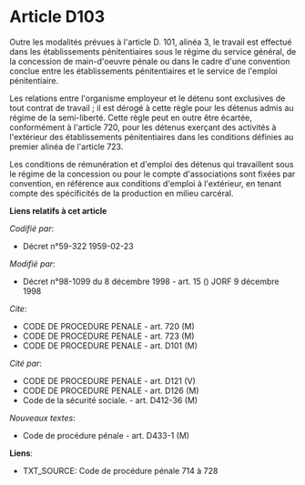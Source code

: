 # Article D103

Outre les modalités prévues à l'article D. 101, alinéa 3, le travail est effectué dans les établissements pénitentiaires sous
le régime du service général, de la concession de main-d'oeuvre pénale ou dans le cadre d'une convention conclue entre les
établissements pénitentiaires et le service de l'emploi pénitentiaire.

Les relations entre l'organisme employeur et le détenu sont exclusives de tout contrat de travail ; il est dérogé à cette
règle pour les détenus admis au régime de la semi-liberté. Cette règle peut en outre être écartée, conformément à l'article
720, pour les détenus exerçant des activités à l'extérieur des établissements pénitentiaires dans les conditions définies au
premier alinéa de l'article 723.

Les conditions de rémunération et d'emploi des détenus qui travaillent sous le régime de la concession ou pour le compte
d'associations sont fixées par convention, en référence aux conditions d'emploi à l'extérieur, en tenant compte des
spécificités de la production en milieu carcéral.

**Liens relatifs à cet article**

_Codifié par_:

  - Décret n°59-322 1959-02-23

_Modifié par_:

  - Décret n°98-1099 du 8 décembre 1998 - art. 15 () JORF 9 décembre 1998

_Cite_:

  - CODE DE PROCEDURE PENALE - art. 720 (M)
  - CODE DE PROCEDURE PENALE - art. 723 (M)
  - CODE DE PROCEDURE PENALE - art. D101 (M)

_Cité par_:

  - CODE DE PROCEDURE PENALE - art. D121 (V)
  - CODE DE PROCEDURE PENALE - art. D126 (M)
  - Code de la sécurité sociale. - art. D412-36 (M)

_Nouveaux textes_:

  - Code de procédure pénale - art. D433-1 (M)

**Liens**:

  - TXT_SOURCE: Code de procédure pénale 714 à 728
